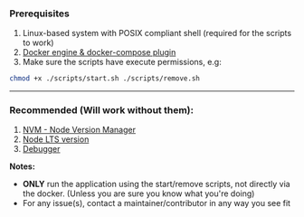 ### Prerequisites

1. Linux-based system with POSIX compliant shell (required for the scripts to work)
2. [Docker engine & docker-compose plugin](../../tools/docker.md)
3. Make sure the scripts have execute permissions, e.g:

```bash
chmod +x ./scripts/start.sh ./scripts/remove.sh
```

---

### Recommended (Will work without them):

1. [NVM - Node Version Manager](https://github.com/nvm-sh/nvm#installing-and-updating)
2. [Node LTS version](https://github.com/nvm-sh/nvm#long-term-support)
3. [Debugger](../../web/nodejs/debugger/typescript/README.md)

**Notes:**

- **ONLY** run the application using the start/remove scripts, not directly via
  the docker. (Unless you are sure you know what you're doing)
- For any issue(s), contact a maintainer/contributor in any way you see fit
